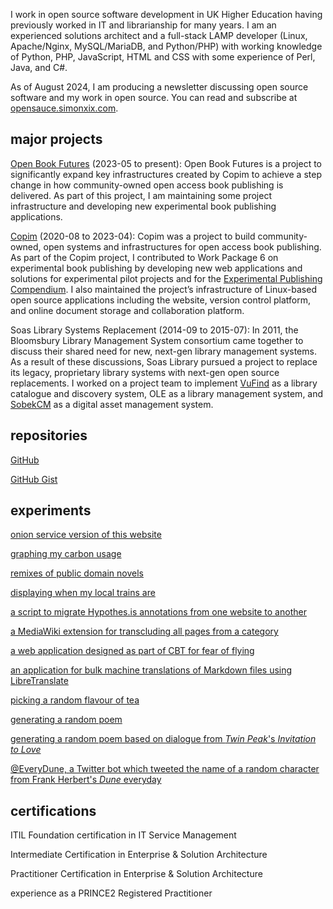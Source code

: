 I work in open source software development in UK Higher Education having previously worked in IT and librarianship for many years. I am an experienced solutions architect and a full-stack LAMP developer (Linux, Apache/Nginx, MySQL/MariaDB, and Python/PHP) with working knowledge of Python, PHP, JavaScript, HTML and CSS with some experience of Perl, Java, and C#.

As of August 2024, I am producing a newsletter discussing open source software and my work in open source. You can read and subscribe at [opensauce.simonxix.com](https://opensauce.simonxix.com/).

## major projects

[Open Book Futures](https://openbookfutures.copim.ac.uk) (2023-05 to present): Open Book Futures is a project to significantly expand key infrastructures created by Copim to achieve a step change in how community-owned open access book publishing is delivered. As part of this project, I am maintaining some project infrastructure and developing new experimental book publishing applications.

[Copim](https://www.copim.ac.uk/) (2020-08 to 2023-04): Copim was a project to build community-owned, open systems and infrastructures for open access book publishing. As part of the Copim project, I contributed to Work Package 6 on experimental book publishing by developing new web applications and solutions for experimental pilot projects and for the [Experimental Publishing Compendium](https://compendium.copim.ac.uk/). I also maintained the project’s infrastructure of Linux-based open source applications including the website, version control platform, and online document storage and collaboration platform. 

Soas Library Systems Replacement (2014-09 to 2015-07): In 2011, the Bloomsbury Library Management System consortium came together to discuss their shared need for new, next-gen library management systems. As a result of these discussions, Soas Library pursued a project to replace its legacy, proprietary library systems with next-gen open source replacements. I worked on a project team to implement [VuFind](https://vufind.org/vufind/) as a library catalogue and discovery system, OLE as a library management system, and [SobekCM](https://sobekrepository.org/) as a digital asset management system.

## <a name="repositories"></a>repositories

[GitHub](https://github.com/SimonXIX/)

[GitHub Gist](https://gist.github.com/SimonXIX)

## <a name="experiments"></a>experiments

[onion service version of this website](http://ONION_ADDRESS)

[graphing my carbon usage](https://carbon.simonxix.com/)

[remixes of public domain novels](https://changespublishing.pubpub.org/)

[displaying when my local trains are](https://github.com/SimonXIX/when_is_my_train)

[a script to migrate Hypothes.is annotations from one website to another](https://github.com/SimonXIX/hypothesis_migration)

[a MediaWiki extension for transcluding all pages from a category](https://github.com/SimonXIX/CategoryTranscluder)

[a web application designed as part of CBT for fear of flying](https://github.com/SimonXIX/flying_website)

[an application for bulk machine translations of Markdown files using LibreTranslate](https://github.com/SimonXIX/Markdown_translation)

[picking a random flavour of tea](https://tea.simonxix.com/)

[generating a random poem](https://nowthatswhaticallpoems.simonxix.com/)

[generating a random poem based on dialogue from *Twin Peak*'s *Invitation to Love*](https://invitationtolove.simonxix.com/)

[@EveryDune, a Twitter bot which tweeted the name of a random character from Frank Herbert's *Dune* everyday](https://twitter.com/EveryDune)

## <a name="certifications"></a>certifications

ITIL Foundation certification in IT Service Management

Intermediate Certification in Enterprise & Solution Architecture

Practitioner Certification in Enterprise & Solution Architecture

experience as a PRINCE2 Registered Practitioner
